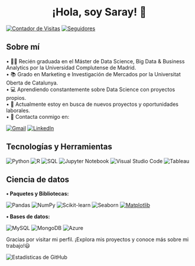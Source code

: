 <h1 align="center"><b>¡Hola, soy Saray! 👋</b></h1>



[![Contador de Visitas](https://komarev.com/ghpvc/?username=SarayDomenech&color=blue&style=flat)](https://github.com/SarayDomenech) 
[![Seguidores](https://img.shields.io/github/followers/SarayDomenech?label=Seguidores&style=flat&color=black)](https://github.com/SarayDomenech)

<h2 align="left"><b>Sobre mí</b></h2>

• 👩‍🎓 Recién graduada en el Máster de Data Science, Big Data & Business Analytics por la Universidad Complutense de Madrid.  
• 📚 Grado en Marketing e Investigación de Mercados por la Universitat Oberta de Catalunya.  
• 💻 Aprendiendo constantemente sobre Data Science con proyectos propios.  
• 🌟 Actualmente estoy en busca de nuevos proyectos y oportunidades laborales.  
• 💌 Contacta conmigo en:  

  [![Gmail](https://img.shields.io/badge/Gmail-D14836?style=for-the-badge&logo=gmail&logoColor=white)](mailto:saraydg95@gmail.com)  [![LinkedIn](https://img.shields.io/badge/LinkedIn-0077B5?style=for-the-badge&logo=linkedin&logoColor=white)](https://www.linkedin.com/in/saray-domenech-gil-86464b168/)

<h2 align="left"><b>Tecnologías y Herramientas</b></h2>

![Python](https://img.shields.io/badge/Python-3776AB?style=for-the-badge&logo=python&logoColor=white)  ![R](https://img.shields.io/badge/R-276DC3?style=for-the-badge&logo=r&logoColor=white)  ![SQL](https://img.shields.io/badge/SQL-4479A1?style=for-the-badge&logo=mysql&logoColor=white)  ![Jupyter Notebook](https://img.shields.io/badge/Jupyter_Notebook-F37626?style=for-the-badge&logo=jupyter&logoColor=white)  ![Visual Studio Code](https://img.shields.io/badge/Visual%20Studio%20Code-0078d7.svg?style=for-the-badge&logo=visual-studio-code&logoColor=white)  ![Tableau](https://img.shields.io/badge/Tableau-E97627?style=for-the-badge&logo=tableau&logoColor=white)

<h2 align="left"><b>Ciencia de datos</b></h2>

**• Paquetes y Bibliotecas:**  

![Pandas](https://img.shields.io/badge/Pandas-150458?style=flat&logo=pandas)  ![NumPy](https://img.shields.io/badge/NumPy-013243?style=flat&logo=numpy)  ![Scikit-learn](https://img.shields.io/badge/Scikit--learn-F7931E?style=flat&logo=scikitlearn)  ![Seaborn](https://img.shields.io/badge/Seaborn-3776AB?style=flat)  [![Matplotlib](https://custom-icon-badges.demolab.com/badge/Matplotlib-71D291?logo=matplotlib&logoColor=fff)](#)  

**• Bases de datos:**  

![MySQL](https://img.shields.io/badge/MySQL-4479A1?style=flat&logo=mysql&logoColor=white)  ![MongoDB](https://img.shields.io/badge/MongoDB-47A248?style=flat&logo=mongodb&logoColor=white)  ![Azure](https://img.shields.io/badge/Azure-0089D6?style=flat&logo=microsoftazure&logoColor=white)  

Gracias por visitar mi perfil. ¡Explora mis proyectos y conoce más sobre mi trabajo!😃

![Estadísticas de GitHub](https://github-readme-stats.vercel.app/api?username=SarayDomenech&show_icons=true&theme=blueberry)
